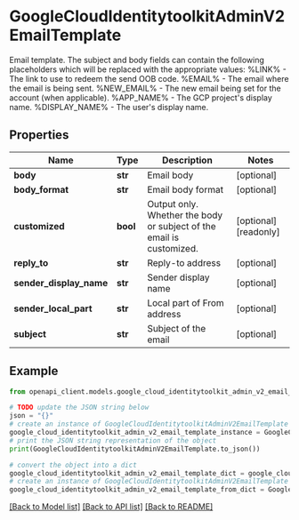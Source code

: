 # GoogleCloudIdentitytoolkitAdminV2EmailTemplate

Email template. The subject and body fields can contain the following placeholders which will be replaced with the appropriate values: %LINK% - The link to use to redeem the send OOB code. %EMAIL% - The email where the email is being sent. %NEW_EMAIL% - The new email being set for the account (when applicable). %APP_NAME% - The GCP project's display name. %DISPLAY_NAME% - The user's display name.

## Properties

Name | Type | Description | Notes
------------ | ------------- | ------------- | -------------
**body** | **str** | Email body | [optional] 
**body_format** | **str** | Email body format | [optional] 
**customized** | **bool** | Output only. Whether the body or subject of the email is customized. | [optional] [readonly] 
**reply_to** | **str** | Reply-to address | [optional] 
**sender_display_name** | **str** | Sender display name | [optional] 
**sender_local_part** | **str** | Local part of From address | [optional] 
**subject** | **str** | Subject of the email | [optional] 

## Example

```python
from openapi_client.models.google_cloud_identitytoolkit_admin_v2_email_template import GoogleCloudIdentitytoolkitAdminV2EmailTemplate

# TODO update the JSON string below
json = "{}"
# create an instance of GoogleCloudIdentitytoolkitAdminV2EmailTemplate from a JSON string
google_cloud_identitytoolkit_admin_v2_email_template_instance = GoogleCloudIdentitytoolkitAdminV2EmailTemplate.from_json(json)
# print the JSON string representation of the object
print(GoogleCloudIdentitytoolkitAdminV2EmailTemplate.to_json())

# convert the object into a dict
google_cloud_identitytoolkit_admin_v2_email_template_dict = google_cloud_identitytoolkit_admin_v2_email_template_instance.to_dict()
# create an instance of GoogleCloudIdentitytoolkitAdminV2EmailTemplate from a dict
google_cloud_identitytoolkit_admin_v2_email_template_from_dict = GoogleCloudIdentitytoolkitAdminV2EmailTemplate.from_dict(google_cloud_identitytoolkit_admin_v2_email_template_dict)
```
[[Back to Model list]](../README.md#documentation-for-models) [[Back to API list]](../README.md#documentation-for-api-endpoints) [[Back to README]](../README.md)


